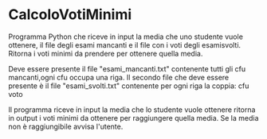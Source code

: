 # CalcoloVotiMinimi
Programma Python che riceve in input la media che uno studente vuole ottenere, il file degli esami mancanti e il file con i voti degli esamisvolti. Ritorna i voti minimi da prendere per ottenere quella media.


Deve essere presente il file  "esami_mancanti.txt" contenente tutti gli cfu mancanti,ogni cfu occupa una riga.
Il secondo file che deve essere presente è il file  "esami_svolti.txt" contenente per ogni riga la coppia: cfu voto

Il programma riceve in input la media che lo studente  vuole ottenere  ritorna in output i voti minimi da ottenere per raggiungere quella media.
Se la media non è raggiungibile avvisa l'utente.
